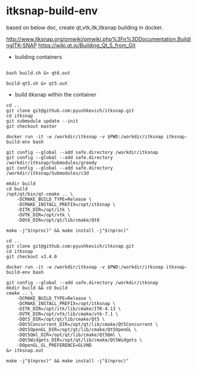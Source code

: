 # itksnap-build-env

based on below doc, create qt,vtk,itk,itksnap building in docker.

http://www.itksnap.org/pmwiki/pmwiki.php%3Fn%3DDocumentation.BuildingITK-SNAP
https://wiki.qt.io/Building_Qt_5_from_Git


+ building containers

```

bash build.sh &> qt6.out

build-qt5.sh &> qt5.out
```


+ build itksnap within the container

```
cd ..
git clone git@github.com:pyushkevich/itksnap.git
cd itksnap
git submodule update --init
git checkout master

docker run -it -w /workdir/itksnap -v $PWD:/workdir/itksnap itksnap-build-env bash

git config --global --add safe.directory /workdir/itksnap
git config --global --add safe.directory /workdir/itksnap/Submodules/greedy
git config --global --add safe.directory /workdir/itksnap/Submodules/c3d

mkdir build
cd build
/opt/qt/bin/qt-cmake .. \
    -DCMAKE_BUILD_TYPE=Release \
    -DCMAKE_INSTALL_PREFIX=/opt/itksnap \
    -DITK_DIR=/opt/itk \
    -DVTK_DIR=/opt/vtk \
    -DQt6_DIR=/opt/qt/lib/cmake/Qt6

make -j"$(nproc)" && make install -j"$(nproc)"

```
```
cd ..
git clone git@github.com:pyushkevich/itksnap.git
cd itksnap
git checkout v3.4.0
 
docker run -it -w /workdir/itksnap -v $PWD:/workdir/itksnap itksnap-build-env bash

git config --global --add safe.directory /workdir/itksnap
mkdir build && cd build
cmake .. \
    -DCMAKE_BUILD_TYPE=Release \
    -DCMAKE_INSTALL_PREFIX=/opt/itksnap \
    -DITK_DIR=/opt/itk/lib/cmake/ITK-4.13 \
    -DVTK_DIR=/opt/vtk/lib/cmake/vtk-7.1 \
    -DQt5_DIR=/opt/qt/lib/cmake/Qt5 \
    -DQt5Concurrent_DIR=/opt/qt/lib/cmake/Qt5Concurrent \
    -DQt5OpenGL_DIR=/opt/qt/lib/cmake/Qt5OpenGL \
    -DQt5Qml_DIR=/opt/qt/lib/cmake/Qt5Qml \
    -DQt5Widgets_DIR=/opt/qt/lib/cmake/Qt5Widgets \
    -DOpenGL_GL_PREFERENCE=GLVND
&> itksnap.out

make -j"$(nproc)" && make install -j"$(nproc)"

```
